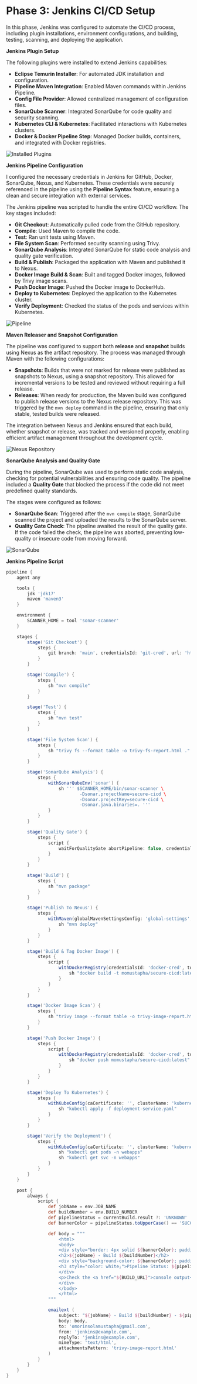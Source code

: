 <h1><strong>Phase 3: Jenkins CI/CD Setup</strong></h1>


In this phase, Jenkins was configured to automate the CI/CD process, including plugin installations, environment configurations, and building, testing, scanning, and deploying the application.

**Jenkins Plugin Setup**

The following plugins were installed to extend Jenkins capabilities:

- **Eclipse Temurin Installer**: For automated JDK installation and configuration.
- **Pipeline Maven Integration**: Enabled Maven commands within Jenkins Pipeline.
- **Config File Provider**: Allowed centralized management of configuration files.
- **SonarQube Scanner**: Integrated SonarQube for code quality and security scanning.
- **Kubernetes CLI & Kubernetes**: Facilitated interactions with Kubernetes clusters.
- **Docker & Docker Pipeline Step**: Managed Docker builds, containers, and integrated with Docker registries.

![Installed Plugins](<img width="1440" alt="Screenshot 2024-10-23 at 10 12 39 PM" src="https://github.com/user-attachments/assets/b4f89338-86d0-44ce-9d81-1d91998195e7">
)


**Jenkins Pipeline Configuration**

I configured the necessary credentials in Jenkins for GitHub, Docker, SonarQube, Nexus, and Kubernetes. These credentials were securely referenced in the pipeline using the **Pipeline Syntax** feature, ensuring a clean and secure integration with external services.

The Jenkins pipeline was scripted to handle the entire CI/CD workflow. The key stages included:

- **Git Checkout**: Automatically pulled code from the GitHub repository.
- **Compile**: Used Maven to compile the code.
- **Test**: Ran unit tests using Maven.
- **File System Scan**: Performed security scanning using Trivy.
- **SonarQube Analysis**: Integrated SonarQube for static code analysis and quality gate verification.
- **Build & Publish**: Packaged the application with Maven and published it to Nexus.
- **Docker Image Build & Scan**: Built and tagged Docker images, followed by Trivy image scans.
- **Push Docker Image**: Pushed the Docker image to DockerHub.
- **Deploy to Kubernetes**: Deployed the application to the Kubernetes cluster.
- **Verify Deployment**: Checked the status of the pods and services within Kubernetes.

![Pipeline](<img width="1440" alt="Screenshot 2024-10-23 at 10 27 54 PM" src="https://github.com/user-attachments/assets/7c0e4b75-4b05-479c-9d58-bbc761c9e79a">
)

**Maven Releaser and Snapshot Configuration**

The pipeline was configured to support both **release** and **snapshot** builds using Nexus as the artifact repository. The process was managed through Maven with the following configurations:

- **Snapshots**: Builds that were not marked for release were published as snapshots to Nexus, using a snapshot repository. This allowed for incremental versions to be tested and reviewed without requiring a full release.
- **Releases**: When ready for production, the Maven build was configured to publish release versions to the Nexus release repository. This was triggered by the `mvn deploy` command in the pipeline, ensuring that only stable, tested builds were released.

The integration between Nexus and Jenkins ensured that each build, whether snapshot or release, was tracked and versioned properly, enabling efficient artifact management throughout the development cycle.

![Nexus Repository](<img width="1440" alt="Screenshot 2024-10-23 at 10 29 37 PM" src="https://github.com/user-attachments/assets/473a2f9b-e04c-46f8-a9c0-ea4006feea3f">
)

**SonarQube Analysis and Quality Gate**

During the pipeline, SonarQube was used to perform static code analysis, checking for potential vulnerabilities and ensuring code quality. The pipeline included a **Quality Gate** that blocked the process if the code did not meet predefined quality standards.

The stages were configured as follows:

- **SonarQube Scan**: Triggered after the `mvn compile` stage, SonarQube scanned the project and uploaded the results to the SonarQube server.
- **Quality Gate Check**: The pipeline awaited the result of the quality gate. If the code failed the check, the pipeline was aborted, preventing low-quality or insecure code from moving forward.

![SonarQube](<img width="1440" alt="Screenshot 2024-10-23 at 11 15 11 PM" src="https://github.com/user-attachments/assets/48fb24d0-2cb2-4877-9055-e3c77bf8366c">
)


**Jenkins Pipeline Script**

```groovy
pipeline {
    agent any

    tools {
        jdk 'jdk17'
        maven 'maven3'
    }

    environment {
        SCANNER_HOME = tool 'sonar-scanner'
    }

    stages {
        stage('Git Checkout') {
            steps {
                git branch: 'main', credentialsId: 'git-cred', url: 'https://github.com/morinsola01/secure-cicd.git'
            }
        }

        stage('Compile') {
            steps {
                sh "mvn compile"
            }
        }

        stage('Test') {
            steps {
                sh "mvn test"
            }
        }

        stage('File System Scan') {
            steps {
                sh "trivy fs --format table -o trivy-fs-report.html ."
            }
        }

        stage('SonarQube Analysis') {
            steps {
                withSonarQubeEnv('sonar') {
                    sh ''' $SCANNER_HOME/bin/sonar-scanner \
                            -Dsonar.projectName=secure-cicd \
                            -Dsonar.projectKey=secure-cicd \
                            -Dsonar.java.binaries=. '''
                }
            }
        }

        stage('Quality Gate') {
            steps {
                script {
                    waitForQualityGate abortPipeline: false, credentialsId: 'sonar-token'
                }
            }
        }

        stage('Build') {
            steps {
                sh "mvn package"
            }
        }

        stage('Publish To Nexus') {
            steps {
                withMaven(globalMavenSettingsConfig: 'global-settings', jdk: 'jdk17', maven: 'maven3', mavenSettingsConfig: '', traceability: true) {
                    sh "mvn deploy"
                }
            }
        }

        stage('Build & Tag Docker Image') {
            steps {
                script {
                    withDockerRegistry(credentialsId: 'docker-cred', toolName: 'docker') {
                        sh "docker build -t momustapha/secure-cicd:latest ."
                    }
                }
            }
        }

        stage('Docker Image Scan') {
            steps {
                sh "trivy image --format table -o trivy-image-report.html momustapha/secure-cicd:latest"
            }
        }

        stage('Push Docker Image') {
            steps {
                script {
                    withDockerRegistry(credentialsId: 'docker-cred', toolName: 'docker') {
                        sh "docker push momustapha/secure-cicd:latest"
                    }
                }
            }
        }

        stage('Deploy To Kubernetes') {
            steps {
                withKubeConfig(caCertificate: '', clusterName: 'kubernetes', contextName: '', credentialsId: 'k8-cred', namespace: 'webapps', restrictKubeConfigAccess: false, serverUrl: 'https://172.31.93.110:6443') {
                    sh "kubectl apply -f deployment-service.yaml"
                }
            }
        }

        stage('Verify the Deployment') {
            steps {
                withKubeConfig(caCertificate: '', clusterName: 'kubernetes', contextName: '', credentialsId: 'k8-cred', namespace: 'webapps', restrictKubeConfigAccess: false, serverUrl: 'https://172.31.93.110:6443') {
                    sh "kubectl get pods -n webapps"
                    sh "kubectl get svc -n webapps"
                }
            }
        }
    }

    post {
        always {
            script {
                def jobName = env.JOB_NAME
                def buildNumber = env.BUILD_NUMBER
                def pipelineStatus = currentBuild.result ?: 'UNKNOWN'
                def bannerColor = pipelineStatus.toUpperCase() == 'SUCCESS' ? 'green' : 'red'

                def body = """
                    <html>
                    <body>
                    <div style="border: 4px solid ${bannerColor}; padding: 10px;">
                    <h2>${jobName} - Build ${buildNumber}</h2>
                    <div style="background-color: ${bannerColor}; padding: 10px;">
                    <h3 style="color: white;">Pipeline Status: ${pipelineStatus.toUpperCase()}</h3>
                    </div>
                    <p>Check the <a href="${BUILD_URL}">console output</a>.</p>
                    </div>
                    </body>
                    </html>
                """

                emailext (
                    subject: "${jobName} - Build ${buildNumber} - ${pipelineStatus.toUpperCase()}",
                    body: body,
                    to: 'omorinsolamustapha@gmail.com',
                    from: 'jenkins@example.com',
                    replyTo: 'jenkins@example.com',
                    mimeType: 'text/html',
                    attachmentsPattern: 'trivy-image-report.html'
                )
            }
        }
    }
}
